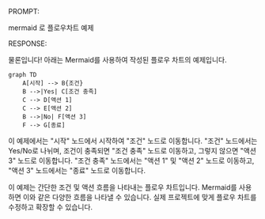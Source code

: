 PROMPT:

mermaid 로 플로우차트 예제

RESPONSE:

물론입니다! 아래는 Mermaid를 사용하여 작성된 플로우 차트의 예제입니다.

```mermaid
graph TD
    A[시작] --> B{조건}
    B -->|Yes| C[조건 충족]
    C --> D[액션 1]
    C --> E[액션 2]
    B -->|No| F[액션 3]
    F --> G[종료]
```

이 예제에서는 "시작" 노드에서 시작하여 "조건" 노드로 이동합니다. "조건" 노드에서는 Yes/No로 나뉘며, 조건이 충족되면 "조건 충족" 노드로 이동하고, 그렇지 않으면 "액션 3" 노드로 이동합니다. "조건 충족" 노드에서는 "액션 1" 및 "액션 2" 노드로 이동하고, "액션 3" 노드에서는 "종료" 노드로 이동합니다.

이 예제는 간단한 조건 및 액션 흐름을 나타내는 플로우 차트입니다. Mermaid를 사용하면 이와 같은 다양한 흐름을 나타낼 수 있습니다. 실제 프로젝트에 맞게 플로우 차트를 수정하고 확장할 수 있습니다.